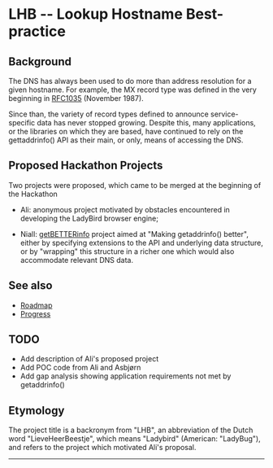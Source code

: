 # LHB -- Lookup Hostname Best-practice

## Background

The DNS has always been used to do more than address resolution for a
given hostname.  For example, the MX record type was defined in the very
beginning in [RFC1035][] (November 1987).

Since than, the variety of record types defined to announce service-specific
data has never stopped growing.  Despite this, many applications, or the
libraries on which they are based, have continued to rely on the
gettaddrinfo() API as their main, or only, means of accessing the DNS.

## Proposed Hackathon Projects

Two projects were proposed, which came to be merged at the beginning of the
Hackathon

- Ali: anonymous project motivated by obstacles encountered in
  developing the LadyBird browser engine;
  
- Niall: [getBETTERinfo][] project aimed at "Making getaddrinfo() better", either
  by specifying extensions to the API and underlying data structure, or by
  "wrapping" this structure in a richer one which would also accommodate
  relevant DNS data.
  
## See also

- [Roadmap][]
- [Progress][]

## TODO

- Add description of Ali's proposed project
- Add POC code from Ali and Asbjørn
- Add gap analysis showing application requirements not met by getaddrinfo()

## Etymology

The project title is a backronym from "LHB", an abbreviation of the Dutch
word "LieveHeerBeestje", which means "Ladybird" (American: "LadyBug"),
and refers to the project which motivated Ali's proposal.


---

[RFC1035]:
https://www.rfc-editor.org/rfc/rfc1035
"DOMAIN NAMES - IMPLEMENTATION AND SPECIFICATION"

[getBETTERinfo]:
https:getBETTERinfo.md
"proposed project: getBETTERinfo -- Making getaddrinfo() better"

[Roadmap]:
https:RoadMap.md

[Progress]:
https:Progress.md
